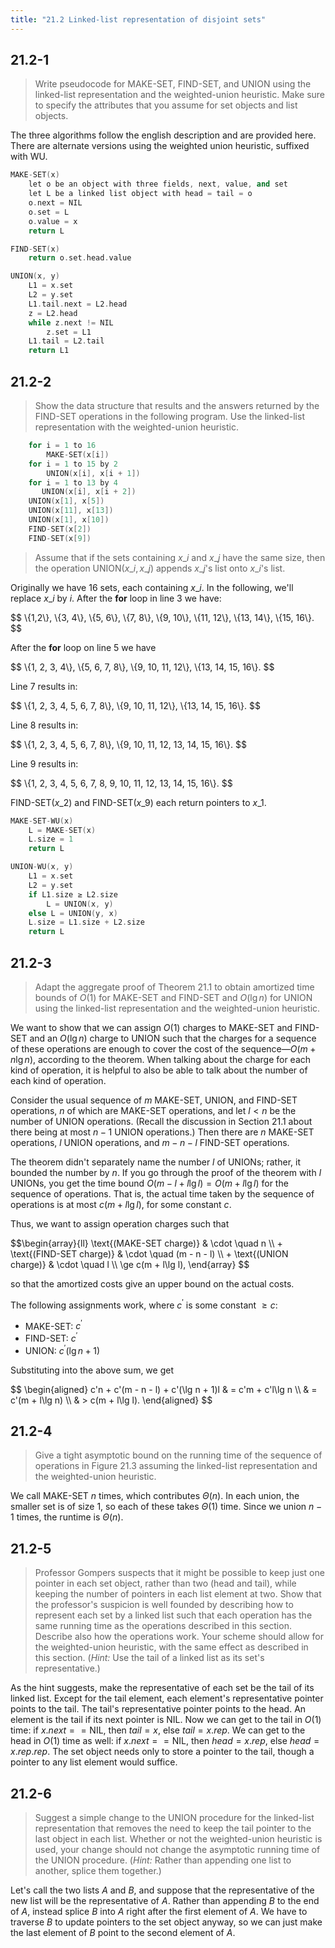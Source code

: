 ```yaml
---
title: "21.2 Linked-list representation of disjoint sets"
---
```


## 21.2-1

> Write pseudocode for $\text{MAKE-SET}$, $\text{FIND-SET}$, and $\text{UNION}$ using the linked-list representation and the weighted-union heuristic. Make sure to specify the attributes that you assume for set objects and list objects.

The three algorithms follow the english description and are provided here. There are alternate versions using the weighted union heuristic, suffixed with $\text{WU}$.

```cpp
MAKE-SET(x)
    let o be an object with three fields, next, value, and set
    let L be a linked list object with head = tail = o
    o.next = NIL
    o.set = L
    o.value = x
    return L
```

```cpp
FIND-SET(x)
    return o.set.head.value
```

```cpp
UNION(x, y)
    L1 = x.set
    L2 = y.set
    L1.tail.next = L2.head
    z = L2.head
    while z.next != NIL
        z.set = L1
    L1.tail = L2.tail
    return L1
```

## 21.2-2

> Show the data structure that results and the answers returned by the $\text{FIND-SET}$ operations in the following program. Use the linked-list representation with the weighted-union heuristic.
>
```cpp
    for i = 1 to 16
        MAKE-SET(x[i])
    for i = 1 to 15 by 2
        UNION(x[i], x[i + 1])
    for i = 1 to 13 by 4
       UNION(x[i], x[i + 2])
    UNION(x[1], x[5])
    UNION(x[11], x[13])
    UNION(x[1], x[10])
    FIND-SET(x[2])
    FIND-SET(x[9])
```
>
> Assume that if the sets containing $x\_i$ and $x\_j$ have the same size, then the operation $\text{UNION}(x\_i, x\_j)$ appends $x\_j$'s list onto $x\_i$'s list.

Originally we have $16$ sets, each containing $x\_i$. In the following, we'll replace $x\_i$ by $i$. After the **for** loop in line 3 we have:

<div>
$$
\{1,2\}, \{3, 4\}, \{5, 6\}, \{7, 8\}, \{9, 10\}, \{11, 12\}, \{13, 14\}, \{15, 16\}.
$$
</div>

After the **for** loop on line 5 we have

<div>
$$
\{1, 2, 3, 4\}, \{5, 6, 7, 8\}, \{9, 10, 11, 12\}, \{13, 14, 15, 16\}.
$$
</div>

Line 7 results in:

<div>
$$
\{1, 2, 3, 4, 5, 6, 7, 8\}, \{9, 10, 11, 12\}, \{13, 14, 15, 16\}.
$$
</div>

Line 8 results in:

<div>
$$
\{1, 2, 3, 4, 5, 6, 7, 8\}, \{9, 10, 11, 12, 13, 14, 15, 16\}.
$$
</div>

Line 9 results in:

<div>
$$
\{1, 2, 3, 4, 5, 6, 7, 8, 9, 10, 11, 12, 13, 14, 15, 16\}.
$$
</div>

$\text{FIND-SET}(x\_2)$ and $\text{FIND-SET}(x\_9)$ each return pointers to $x\_1$.

```cpp
MAKE-SET-WU(x)
    L = MAKE-SET(x)
    L.size = 1
    return L
```

```cpp
UNION-WU(x, y)
    L1 = x.set
    L2 = y.set
    if L1.size ≥ L2.size
        L = UNION(x, y)
    else L = UNION(y, x)
    L.size = L1.size + L2.size
    return L
```

## 21.2-3

> Adapt the aggregate proof of Theorem 21.1 to obtain amortized time bounds of $O(1)$ for $\text{MAKE-SET}$ and $\text{FIND-SET}$ and $O(\lg n)$ for $\text{UNION}$ using the linked-list representation and the weighted-union heuristic.

We want to show that we can assign $O(1)$ charges to $\text{MAKE-SET}$ and $\text{FIND-SET}$ and an $O(\lg n)$ charge to $\text{UNION}$ such that the charges for a sequence of these operations are enough to cover the cost of the sequence—$O(m + n\lg n)$, according to the theorem. When talking about the charge for each kind of operation, it is helpful to also be able to talk about the number of each kind of operation.

Consider the usual sequence of $m$ $\text{MAKE-SET}$, $\text{UNION}$, and $\text{FIND-SET}$ operations, $n$ of which are $\text{MAKE-SET}$ operations, and let $l < n$ be the number of $\text{UNION}$ operations. (Recall the discussion in Section 21.1 about there being at most $n - 1$ $\text{UNION}$ operations.) Then there are $n$ $\text{MAKE-SET}$ operations, $l$ $\text{UNION}$ operations, and $m - n - l$ $\text{FIND-SET}$ operations.

The theorem didn't separately name the number $l$ of $\text{UNION}$s; rather, it bounded the number by $n$. If you go through the proof of the theorem with $l$ $\text{UNION}$s, you get the time bound $O(m - l + l\lg l) = O(m + l\lg l)$ for the sequence of operations. That is, the actual time taken by the sequence of operations is at most $c(m + l\lg l)$, for some constant $c$.

Thus, we want to assign operation charges such that

<div>
$$\begin{array}{ll}
  \text{(MAKE-SET charge)} & \cdot \quad n \\
+ \text{(FIND-SET charge)} & \cdot \quad (m - n - l) \\
+ \text{(UNION charge)}    & \cdot \quad l \\
\ge c(m + l\lg l),
\end{array}
$$
</div>

so that the amortized costs give an upper bound on the actual costs.

The following assignments work, where $c^\prime$ is some constant $\ge c$:

- $\text{MAKE-SET}$: $c^\prime$
- $\text{FIND-SET}$: $c^\prime$
- $\text{UNION}$: $c^\prime(\lg n + 1)$

Substituting into the above sum, we get

<div>
$$
\begin{aligned}
c'n + c'(m - n - l) + c'(\lg n + 1)l 
    & = c'm + c'l\lg n \\
    & = c'(m + l\lg n) \\
    & > c(m + l\lg l).
\end{aligned}
$$
</div>

## 21.2-4

> Give a tight asymptotic bound on the running time of the sequence of operations in Figure 21.3 assuming the linked-list representation and the weighted-union heuristic.

We call $\text{MAKE-SET}$ $n$ times, which contributes $\Theta(n)$. In each union, the smaller set is of size $1$, so each of these takes $\Theta(1)$ time. Since we union $n - 1$ times, the runtime is $\Theta(n)$.

## 21.2-5

> Professor Gompers suspects that it might be possible to keep just one pointer in each set object, rather than two (head and tail), while keeping the number of pointers in each list element at two. Show that the professor's suspicion is well founded by describing how to represent each set by a linked list such that each operation has the same running time as the operations described in this section. Describe also how the operations work. Your scheme should allow for the weighted-union heuristic, with the same effect as described in this section. ($\textit{Hint:}$ Use the tail of a linked list as its set's representative.)

As the hint suggests, make the representative of each set be the tail of its linked list. Except for the tail element, each element's representative pointer points to the tail. The tail's representative pointer points to the head. An element is the tail if its next pointer is $\text{NIL}$. Now we can get to the tail in $O(1)$ time: if $x.next == \text{NIL}$, then $tail = x$, else $tail = x.rep$. We can get to the head in $O(1)$ time as well: if $x.next == \text{NIL}$, then $head = x.rep$, else $head = x.rep.rep$. The set object needs only to store a pointer to the tail, though a pointer to any list element would suffice.

## 21.2-6

> Suggest a simple change to the $\text{UNION}$ procedure for the linked-list representation that removes the need to keep the tail pointer to the last object in each list. Whether or not the weighted-union heuristic is used, your change should not change the asymptotic running time of the $\text{UNION}$ procedure. ($\textit{Hint:}$ Rather than appending one list to another, splice them together.)

Let's call the two lists $A$ and $B$, and suppose that the representative of the new list will be the representative of $A$. Rather than appending $B$ to the end of $A$, instead splice $B$ into $A$ right after the first element of $A$. We have to traverse $B$ to update pointers to the set object anyway, so we can just make the last element of $B$ point to the second element of $A$.
